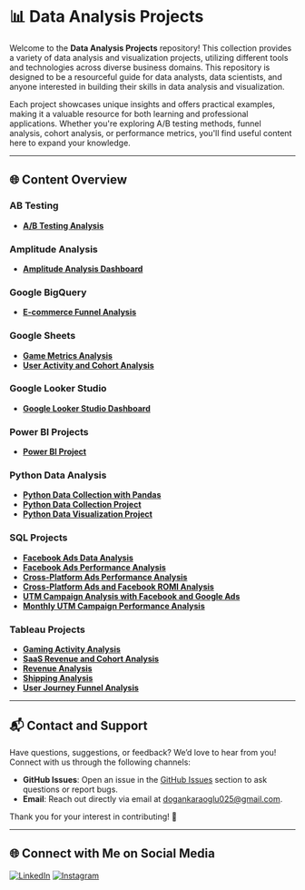 # 📊 Data Analysis Projects

Welcome to the **Data Analysis Projects** repository! This collection provides a variety of data analysis and visualization projects, utilizing different tools and technologies across diverse business domains. This repository is designed to be a resourceful guide for data analysts, data scientists, and anyone interested in building their skills in data analysis and visualization.

Each project showcases unique insights and offers practical examples, making it a valuable resource for both learning and professional applications. Whether you're exploring A/B testing methods, funnel analysis, cohort analysis, or performance metrics, you'll find useful content here to expand your knowledge.

---

## 🌐 Content Overview

### AB Testing
- **[A/B Testing Analysis](https://github.com/Necodk/Data-Analysis-Projects/blob/main/AB%20Testing/AB%20Testing%20Readme.md)**

### Amplitude Analysis
- **[Amplitude Analysis Dashboard](https://github.com/Necodk/Data-Analysis-Projects/blob/main/Amplitude/Amplitude%20Readme.md)**

### Google BigQuery
- **[E-commerce Funnel Analysis](https://github.com/Necodk/Data-Analysis-Projects/blob/main/Google%20BigQuery/BigQuery%20Readme.md)**

### Google Sheets
- **[Game Metrics Analysis](https://github.com/Necodk/Data-Analysis-Projects/blob/main/Google%20Sheets/Game%20Metrics%20Readme.md)**
- **[User Activity and Cohort Analysis](https://github.com/Necodk/Data-Analysis-Projects/blob/main/Google%20Sheets/User%20Activity%20and%20Cohort%20Analysis%20Readme.md)**

### Google Looker Studio
- **[Google Looker Studio Dashboard](https://github.com/Necodk/Data-Analysis-Projects/blob/main/Google%20Looker%20Studio/Google%20Looker%20Studio%20Readme.md)**

### Power BI Projects
- **[Power BI Project](https://github.com/Necodk/Data-Analysis-Projects/blob/main/PowerBI/PowerBI%20Readme.md)**

### Python Data Analysis
- **[Python Data Collection with Pandas](https://github.com/Necodk/Data-Analysis-Projects/blob/main/Python/DC%20with%20Pandas%20Readme.md)**
- **[Python Data Collection Project](https://github.com/Necodk/Data-Analysis-Projects/blob/main/Python/Data%20Collecting%20Readme.md)**
- **[Python Data Visualization Project](https://github.com/Necodk/Data-Analysis-Projects/blob/main/Python/Data%20Visualization%20Readme.md)**

### SQL Projects
- **[Facebook Ads Data Analysis](https://github.com/Necodk/Data-Analysis-Projects/blob/main/SQL/Sql%20Basic%20Readme.md)**
- **[Facebook Ads Performance Analysis](https://github.com/Necodk/Data-Analysis-Projects/blob/main/SQL/Sql%20Metrics%20Readme.md)**
- **[Cross-Platform Ads Performance Analysis](https://github.com/Necodk/Data-Analysis-Projects/blob/main/SQL/Sql%20Cte%20and%20Union%20Readme.md)**
- **[Cross-Platform Ads and Facebook ROMI Analysis](https://github.com/Necodk/Data-Analysis-Projects/blob/main/SQL/Sql%20Join%20Readme.md)**
- **[UTM Campaign Analysis with Facebook and Google Ads](https://github.com/Necodk/Data-Analysis-Projects/blob/main/SQL/Data%20Cleaning%20and%20String%20Function%20Readme.md)**
- **[Monthly UTM Campaign Performance Analysis](https://github.com/Necodk/Data-Analysis-Projects/blob/main/SQL/Dates-Times%20Window%20Functions%20Readme.md)**

### Tableau Projects
- **[Gaming Activity Analysis](https://github.com/Necodk/Data-Analysis-Projects/blob/main/Tableau%20Projects/Gaming%20Activity%20Analysis%20Readme.md)**
- **[SaaS Revenue and Cohort Analysis](https://github.com/Necodk/Data-Analysis-Projects/blob/main/Tableau%20Projects/SaaS%20Revenue%20and%20Cohort%20Analysis%20Readme.md)**
- **[Revenue Analysis](https://github.com/Necodk/Data-Analysis-Projects/blob/main/Tableau%20Projects/Revenue%20Analysis%20Readme.md)**
- **[Shipping Analysis](https://github.com/Necodk/Data-Analysis-Projects/blob/main/Tableau%20Projects/Shipping%20Analysis%20Readme.md)**
- **[User Journey Funnel Analysis](https://github.com/Necodk/Data-Analysis-Projects/blob/main/Tableau%20Projects/User%20Journey%20Funnel%20Analysis%20Readme.md)**

---


## 📬 Contact and Support

Have questions, suggestions, or feedback? We’d love to hear from you! Connect with us through the following channels:

- **GitHub Issues**: Open an issue in the [GitHub Issues](https://github.com/Necodk/Data-Analysis-Projects/issues) section to ask questions or report bugs.
- **Email**: Reach out directly via email at [dogankaraoglu025@gmail.com](mailto:dogankaraoglu025@gmail.com).

Thank you for your interest in contributing! 🚀

---

## 🌐 Connect with Me on Social Media

[![LinkedIn](https://img.shields.io/badge/LinkedIn-0A66C2?style=for-the-badge&logo=linkedin&logoColor=white)](https://www.linkedin.com/in/dogankaraoglu/)
[![Instagram](https://img.shields.io/badge/Instagram-E4405F?style=for-the-badge&logo=instagram&logoColor=white)](https://www.instagram.com/karaoglu.nd/)
